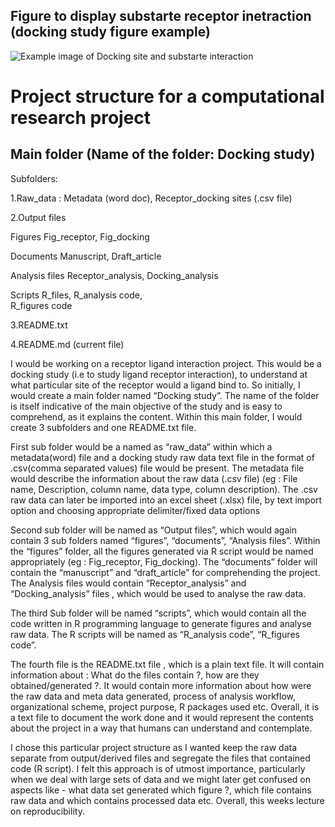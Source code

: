 ## Figure to display substarte receptor inetraction (docking study figure example)
![Example image of Docking site and substarte interaction](https://ccsb.scripps.edu/wp-content/uploads/2019/03/nihms350924f9.jpg)

#  Project structure for a computational research project
## **Main folder (Name of the folder: Docking study)**

Subfolders:

1.Raw_data :
  Metadata (word doc),
  Receptor_docking sites (.csv file)

2.Output files
  
  Figures
    Fig_receptor,
    Fig_docking
    
  Documents
    Manuscript,
    Draft_article
    
  Analysis files
    Receptor_analysis,
    Docking_analysis
    
  Scripts
     R_files,
     R_analysis code,	
     R_figures code

3.README.txt

4.README.md (current file)

I would be working on a receptor ligand interaction project. 
This would be a docking study (i.e to study ligand receptor interaction), to understand at what particular site of the receptor would a ligand bind to. 
So initially, I would create a main folder named “Docking study”. 
The name of the folder is itself indicative of the main objective of the study and is easy to comprehend, as it explains the content. 
Within this main folder, I would create 3 subfolders and one README.txt file.

First sub folder would be a named as “raw_data” within which a metadata(word) file and a docking study raw data text file in the format of .csv(comma separated values) file would be present. 
The metadata file would describe the information about the raw data (.csv file) (eg : File name, Description, column name, data type, column description). 
The .csv raw data can later be imported into an excel sheet (.xlsx) file, by text import option and choosing appropriate delimiter/fixed data options

Second sub folder will be named as “Output files”, which would again contain 3 sub folders named “figures”, “documents”, “Analysis files”. 
Within the “figures” folder, all the figures generated via R script would be named appropriately (eg : Fig_receptor, Fig_docking). 
The “documents” folder will contain the “manuscript” and “draft_article” for comprehending the project. 
The Analysis files would contain “Receptor_analysis” and “Docking_analysis” files , which would be used to analyse the raw data.

The third Sub folder will be named “scripts”, which would contain all the code written in R programming language to generate figures and analyse raw data. 
The R scripts will be named as “R_analysis code”, “R_figures code”.

The fourth file is the README.txt file , which is a plain text file. 
It will contain information about : What do the files contain ?, how are they obtained/generated ?. 
It would contain more information about how were the raw data and meta data generated, process of analysis workflow, organizational scheme, project purpose, R packages used etc. 
Overall, it is a text file to document the work done and it would represent the contents about the project in a way that humans can understand and contemplate.

I chose this particular project structure as I wanted keep the raw data separate from output/derived files and segregate the files that contained code (R script). 
I felt this approach is of utmost importance, particularly when we deal with large sets of data and we might later get confused on aspects like - what data set generated which figure ?, which file contains raw data and which contains processed data etc. Overall, this weeks lecture on reproducibility.

